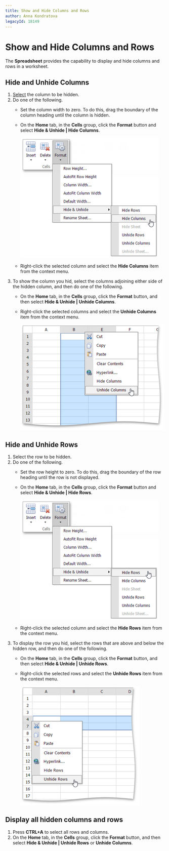 ```yaml
---
title: Show and Hide Columns and Rows
author: Anna Kondratova
legacyId: 18149
---
```

# Show and Hide Columns and Rows
The **Spreadsheet** provides the capability to display and hide columns and rows in a worksheet.

## Hide and Unhide Columns
1. [Select](../editing-cells/select-cells-or-cell-content.md) the column to be hidden.
2. Do one of the following.
	* Set the column width to zero. To do this, drag the boundary of the column heading until the column is hidden.
	* On the **Home** tab, in the **Cells** group, click the **Format** button and select **Hide &amp; Unhide | Hide Columns**.
		
		![EUD_ASPxSpreadsheet_Home_HideColumns](../../../images/img26051.png)
	* Right-click the selected column and select the **Hide Columns** item from the context menu.
3. To show the column you hid, select the columns adjoining either side of the hidden column, and then do one of the following.
	* On the **Home** tab, in the **Cells** group, click the **Format** button, and then select **Hide &amp; Unhide | Unhide Columns**.
	* Right-click the selected columns and select the **Unhide Columns** item from the context menu.
		
		![EUD_ASPxSpreadsheet_UnhideColumnsContext](../../../images/img117714.png)

## Hide and Unhide Rows
1. Select the row to be hidden.
2. Do one of the following.
	* Set the row height to zero. To do this, drag the boundary of the row heading until the row is not displayed.
	* On the **Home** tab, in the **Cells** group, click the **Format** button and select **Hide &amp; Unhide | Hide Rows**.
		
		![EUD_ASPxSpreadsheet_Home_HideRows](../../../images/img26052.png)
	* Right-click the selected column and select the **Hide Rows** item from the context menu.
3. To display the row you hid, select the rows that are above and below the hidden row, and then do one of the following.
	* On the **Home** tab, in the **Cells** group, click the **Format** button, and then select **Hide &amp; Unhide | Unhide Rows**.
	* Right-click the selected rows and select the **Unhide Rows** item from the context menu.
		
		![EUD_ASPxSpreadsheet_UnhideRowsContext](../../../images/img117715.png)

## Display all hidden columns and rows
1. Press **CTRL+A** to select all rows and columns.
2. On the **Home** tab, in the **Cells** group, click the **Format** button, and then select **Hide &amp; Unhide | Unhide Rows** or **Unhide Columns**.